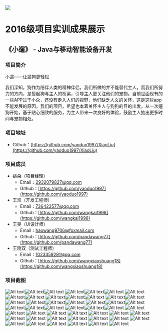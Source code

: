 <img src="./image/logo.png"/>

# 2016级项目实训成果展示 

## 《小遛》 - Java与移动智能设备开发


### 项目简介

小遛——让遛狗更轻松

我们深知，狗作为陪伴人类的精神伴侣，我们所做的并不能替代主人，而我们所努力的方向，是搭起狗与主人的桥梁，引导主人更关注他们的宠物。当前世面现有的一些APP过于小众，还没有走入人们的视野，他们缺乏人文的关怀，这是这些app不能发展的原因，我们的项目，希望也本着关怀主人与狗狗的目的出发，从一次遛狗开始，基于贴心细致的服务，为主人带来一次良好的体验，鼓励主人抽出更多时间与宠物相处。



### 项目地址
- Github：[https://github.com/yaoduo1997/XiaoLiu](https://github.com/yaoduo1997/XiaoLiu)

### 项目成员

- 姚朵（项目经理）
  - Email：[2932079827@qq.com](mailto:2932079827@qq.com) 
  - Github：[https://github.com/yaoduo1997](https://github.com/yaoduo1997)
- 王凯（开发工程师）
  - Email：[736423577@qq.com](mailto:736423577@qq.com)
  - Github：[https://github.com/wangkai1998](https://github.com/wangkai1998)
- 王昊（UI设计师）
  - Email：[haowang9706@foxmail.com](mailto:haowang9706@foxmail.com)
  - Github：[https://github.com/pandawang77](https://github.com/pandawang77)
- 王晓双（测试工程师）
  - Email：[1023359291@qq.com](mailto:1023359291@qq.com)
  - Github：[https://github.com/wangxiaoshuang18](https://github.com/wangxiaoshuang18)


### 项目截图
![Alt text](./3_首页用户.jpg)![Alt text](./3-1-1_选择狗和地址.jpg)![Alt text](./3-1-2_预约时间.jpg)
![Alt text](./3-1-3_订单核实界面.jpg)![Alt text](./3-1-3-1_费用计算规则.jpg)![Alt text](./3-1-4_预约成功.jpg)
![Alt text](./3-2-1_选择狗和地址.jpg)![Alt text](./3-2-1_选择周期.jpg)![Alt text](./3-2-3_订单核实.jpg)
![Alt text](./3-3-1_遛狗师清单.jpg)![Alt text](./3-3-2_遛狗师资料.jpg)![Alt text](./4-1-2_商铺详情.jpg)
![Alt text](./5-1-1_广场.jpg)![Alt text](./5-1-2_发布动态.jpg)![Alt text](./5-1-3_消息通知.jpg)
![Alt text](./5-1-4_我的.jpg)![Alt text](./5-1-4-1_评论详情.jpg)![Alt text](./5-1-5_点赞.jpg)
![Alt text](./5-1-6_评论.jpg)![Alt text](./6-1_全部订单.jpg)![Alt text](./6-2_未开始订单.jpg)
![Alt text](./6-3_进行中订单.jpg)![Alt text](./6-4_已完成订单.jpg)![Alt text](./7-1_我的.jpg)
![Alt text](./7-2_修改资料.jpg)![Alt text](./7-3_身份认证.jpg)![Alt text](./7-4_查看小狗.jpg)
![Alt text](./7-4-1_添加狗.jpg)
![Alt text](./7-4-2_修改狗资料.jpg)
![Alt text](./7-5_查看地址.jpg)
![Alt text](./7-5-1_修改地址.jpg)
![Alt text](./7-5-2_新增地址.jpg)
![Alt text](./7-6_账户与安全.jpg)
![Alt text](./7-6-1_修改手机号.jpg)
![Alt text](./7-6-2_修改密码.jpg)
![Alt text](./7-7_关于我们.jpg)
![Alt text](./7-8_消息通知.jpg)
![Alt text](./7-9_检查更新.jpg)
![Alt text](./0_开屏页.jpg)
![Alt text](./1-3_引导页.jpg)
![Alt text](./2-1_验证码登录页.jpg)
![Alt text](./2-2_密码登录页.jpg)
![Alt text](./4-1-1_商城.jpg)
![Alt text](./7-.jpg)
![Alt text](./1-1_引导页.jpg)
![Alt text](./1-2_引导页.jpg)
![Alt text](./2-3_用户分类.jpg)
![Alt text](./6-3-1_遛狗路线.jpg)

